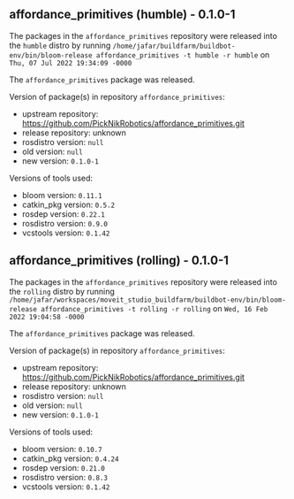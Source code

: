## affordance_primitives (humble) - 0.1.0-1

The packages in the `affordance_primitives` repository were released into the `humble` distro by running `/home/jafar/buildfarm/buildbot-env/bin/bloom-release affordance_primitives -t humble -r humble` on `Thu, 07 Jul 2022 19:34:09 -0000`

The `affordance_primitives` package was released.

Version of package(s) in repository `affordance_primitives`:

- upstream repository: https://github.com/PickNikRobotics/affordance_primitives.git
- release repository: unknown
- rosdistro version: `null`
- old version: `null`
- new version: `0.1.0-1`

Versions of tools used:

- bloom version: `0.11.1`
- catkin_pkg version: `0.5.2`
- rosdep version: `0.22.1`
- rosdistro version: `0.9.0`
- vcstools version: `0.1.42`


## affordance_primitives (rolling) - 0.1.0-1

The packages in the `affordance_primitives` repository were released into the `rolling` distro by running `/home/jafar/workspaces/moveit_studio_buildfarm/buildbot-env/bin/bloom-release affordance_primitives -t rolling -r rolling` on `Wed, 16 Feb 2022 19:04:58 -0000`

The `affordance_primitives` package was released.

Version of package(s) in repository `affordance_primitives`:

- upstream repository: https://github.com/PickNikRobotics/affordance_primitives.git
- release repository: unknown
- rosdistro version: `null`
- old version: `null`
- new version: `0.1.0-1`

Versions of tools used:

- bloom version: `0.10.7`
- catkin_pkg version: `0.4.24`
- rosdep version: `0.21.0`
- rosdistro version: `0.8.3`
- vcstools version: `0.1.42`


